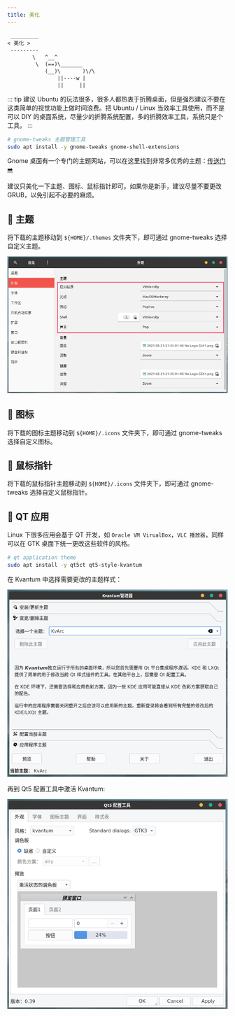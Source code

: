 ```yaml
---
title: 美化
---
```



```:no-line-numbers
 _________
< 美化 >
 ---------
        \   ^__^
         \  (==)\_______
            (__)\       )\/\
                ||----w |
                ||     ||
```

::: tip 建议
Ubuntu 的玩法很多，很多人都热衷于折腾桌面，但是强烈建议不要在这类简单的视觉功能上做时间浪费。把 Ubuntu / Linux 当效率工具使用，而不是可以 DIY 的桌面系统，尽量少的折腾系统配置，多的折腾效率工具，系统只是个工具。
:::


```sh
# gnome-tweaks 主题管理工具 
sudo apt install -y gnome-tweaks gnome-shell-extensions
```

Gnome 桌面有一个专门的主题网站，可以在这里找到非常多优秀的主题：[传送门➡️](https://www.gnome-look.org/browse/)

建议只美化一下主题、图标、鼠标指针即可。如果你是新手，建议尽量不要更改 GRUB，以免引起不必要的麻烦。

## 💐 主题

将下载的主题移动到 `${HOME}/.themes` 文件夹下，即可通过 gnome-tweaks 选择自定义主题。

![theme](/images/docs/guide/use/theme.png)

## 🌺 图标

将下载的图标主题移动到 `${HOME}/.icons` 文件夹下，即可通过 gnome-tweaks 选择自定义图标。

## 🌼 鼠标指针

将下载的鼠标指针主题移动到 `${HOME}/.icons` 文件夹下，即可通过 gnome-tweaks 选择自定义鼠标指针。

## 🌻 QT 应用

Linux 下很多应用会基于 QT 开发，如 `Oracle VM VirualBox`，`VLC 播放器`，同样可以在 GTK 桌面下统一更改这些软件的风格。

```sh
# qt application theme
sudo apt install -y qt5ct qt5-style-kvantum
```

在 Kvantum 中选择需要更改的主题样式：

![kvantum](/images/docs/guide/use/kvantum.png)

再到 Qt5 配置工具中激活 Kvantum:

![qt5ct](/images/docs/guide/use/qt5ct.png)
